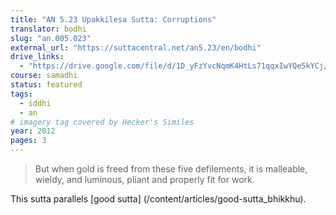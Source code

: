 ```yaml
---
title: "AN 5.23 Upakkilesa Sutta: Corruptions"
translator: bodhi
slug: "an.005.023"
external_url: "https://suttacentral.net/an5.23/en/bodhi"
drive_links:
  - "https://drive.google.com/file/d/1D_yFzYvcNqmK4HtLs71qqxIwYQe5kYCj/view?usp=drivesdk"
course: samadhi
status: featured
tags:
  - iddhi
  - an
# imagery tag covered by Hecker's Similes
year: 2012
pages: 3
---
```


> But when gold is freed from these five defilements, it is malleable, wieldy, and luminous, pliant and properly fit for work.

This sutta parallels [good sutta] (/content/articles/good-sutta_bhikkhu).
